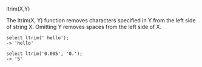 ltrim(X,Y)

The ltrim(X, Y) function removes characters specified in Y from the left side of string X. Omitting Y removes spaces from the left side of X.

```
select ltrim(' hello');
-> 'hello'

select ltrim('0.005', '0.');
-> '5'
```
